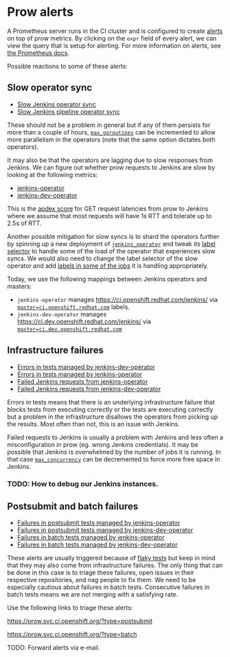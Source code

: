 # Prow alerts

A Prometheus server runs in the CI cluster and is configured to create [alerts](https://prometheus-openshift-monitoring.svc.ci.openshift.org/alerts) on top of prow metrics. By clicking on the `expr` field of every alert, we can view the query that is setup for alerting. For more information on alerts, see [the Prometheus docs](https://prometheus.io/docs/prometheus/latest/configuration/alerting_rules/).

Possible reactions to some of these alerts:

## Slow operator sync

* [Slow Jenkins operator sync](https://prometheus-openshift-monitoring.svc.ci.openshift.org/graph?g0.range_input=1h&g0.expr=(sum(rate(resync_period_seconds_bucket%7Bkubernetes_name%3D%22jenkins-operator%22%2Cle%3D%229%22%7D%5B1h%5D))%20%2B%20sum(rate(resync_period_seconds_bucket%7Bkubernetes_name%3D%22jenkins-operator%22%2Cle%3D%2227%22%7D%5B1h%5D)))%20%2F%202%20%2F%20sum(rate(resync_period_seconds_count%7Bkubernetes_name%3D%22jenkins-operator%22%7D%5B1h%5D))&g0.tab=0)
* [Slow Jenkins pipeline operator sync](https://prometheus-openshift-monitoring.svc.ci.openshift.org/graph?g0.range_input=1h&g0.expr=(sum(rate(resync_period_seconds_bucket%7Bkubernetes_name%3D%22jenkins-dev-operator%22%2Cle%3D%229%22%7D%5B1h%5D))%20%2B%20sum(rate(resync_period_seconds_bucket%7Bkubernetes_name%3D%22jenkins-dev-operator%22%2Cle%3D%2227%22%7D%5B1h%5D)))%20%2F%202%20%2F%20sum(rate(resync_period_seconds_count%7Bkubernetes_name%3D%22jenkins-dev-operator%22%7D%5B1h%5D))&g0.tab=0)

These should not be a problem in general but if any of them persists for more than a couple of hours, [`max_goroutines`](https://github.com/openshift/release/blob/ff18182aa0eb849b89e7abd1bc7765ad6d27142f/cluster/ci/config/prow/config.yaml#L7) can be incremented to allow more parallelism in the operators (note that the same option dictates both operators).

It may also be that the operators are lagging due to slow responses from Jenkins. We can figure out whether prow requests to Jenkins are slow by looking at the following metrics:

* [jenkins-operator](https://prometheus-openshift-monitoring.svc.ci.openshift.org/graph?g0.range_input=12h&g0.expr=(sum(rate(jenkins_request_latency_bucket%7Bkubernetes_name%3D%22jenkins-operator%22%2Cverb%3D%22GET%22%2Cle%3D%221%22%7D%5B1h%5D))%0A%20%20%2B%20sum(rate(jenkins_request_latency_bucket%7Bkubernetes_name%3D%22jenkins-operator%22%2Cverb%3D%22GET%22%2Cle%3D%222.5%22%7D%5B1h%5D)))%0A%20%20%2F%202%20%2F%20sum(rate(jenkins_request_latency_count%7Bkubernetes_name%3D%22jenkins-operator%22%2Cverb%3D%22GET%22%7D%5B1h%5D))&g0.tab=0)
* [jenkins-dev-operator](https://prometheus-openshift-monitoring.svc.ci.openshift.org/graph?g0.range_input=12h&g0.expr=(sum(rate(jenkins_request_latency_bucket%7Bkubernetes_name%3D%22jenkins-dev-operator%22%2Cverb%3D%22GET%22%2Cle%3D%221%22%7D%5B1h%5D))%0A%20%20%2B%20sum(rate(jenkins_request_latency_bucket%7Bkubernetes_name%3D%22jenkins-dev-operator%22%2Cverb%3D%22GET%22%2Cle%3D%222.5%22%7D%5B1h%5D)))%0A%20%20%2F%202%20%2F%20sum(rate(jenkins_request_latency_count%7Bkubernetes_name%3D%22jenkins-dev-operator%22%2Cverb%3D%22GET%22%7D%5B1h%5D))&g0.tab=0)

This is the [apdex score](https://prometheus.io/docs/practices/histograms/#apdex-score) for GET request latencies from prow to Jenkins where we assume that most requests will have 1s RTT and tolerate up to 2.5s of RTT.

Another possible mitigation for slow syncs is to shard the operators further by spinning up a new deployment of [`jenkins_operator`](https://github.com/openshift/release/blob/ff18182aa0eb849b89e7abd1bc7765ad6d27142f/cluster/ci/config/prow/openshift/jenkins_operator.yaml) and tweak its [label selector](https://github.com/openshift/release/blob/ff18182aa0eb849b89e7abd1bc7765ad6d27142f/cluster/ci/config/prow/openshift/jenkins_operator.yaml#L54) to handle some of the load of the operator that experiences slow syncs. We would also need to change the label selector of the slow operator and add [labels in some of the jobs](https://github.com/openshift/release/blob/ff18182aa0eb849b89e7abd1bc7765ad6d27142f/cluster/ci/config/prow/config.yaml#L67-L68) it is handling appropriately.

Today, we use the following mappings between Jenkins operators and masters:

* `jenkins-operator` manages https://ci.openshift.redhat.com/jenkins/ via [`master=ci.openshift.redhat.com`](https://github.com/openshift/release/blob/7b6884bcd00c5674c7aa53c7e883b1e2707b564e/cluster/ci/config/prow/openshift/jenkins_operator.yaml#L54) labels.
* `jenkins-dev-operator` manages https://ci.dev.openshift.redhat.com/jenkins/ via [`master=ci.dev.openshift.redhat.com`](https://github.com/openshift/release/blob/7b6884bcd00c5674c7aa53c7e883b1e2707b564e/cluster/ci/config/prow/openshift/jenkins_operator.yaml#L132)

## Infrastructure failures

* [Errors in tests managed by jenkins-dev-operator](https://prometheus-openshift-monitoring.svc.ci.openshift.org/graph?g0.range_input=1h&g0.expr=sum(prowjobs%7Bkubernetes_name%3D%22jenkins-dev-operator%22%2Cstate%3D%22error%22%7D)%20%2F%20sum(prowjobs%7Bkubernetes_name%3D%22jenkins-dev-operator%22%7D)&g0.tab=0)
* [Errors in tests managed by jenkins-operator](https://prometheus-openshift-monitoring.svc.ci.openshift.org/graph?g0.range_input=1h&g0.expr=sum(prowjobs%7Bkubernetes_name%3D%22jenkins-operator%22%2Cstate%3D%22error%22%7D)%20%2F%20sum(prowjobs%7Bkubernetes_name%3D%22jenkins-operator%22%7D)&g0.tab=0)
* [Failed Jenkins requests from jenkins-operator](https://prometheus-openshift-monitoring.svc.ci.openshift.org/graph?g0.range_input=1h&g0.expr=sum(jenkins_requests%7Bcode!~%22%5E2..%24%22%2Ckubernetes_name%3D%22jenkins-operator%22%7D)%20%2F%20sum(jenkins_requests%7Bkubernetes_name%3D%22jenkins-operator%22%7D)&g0.tab=0)
* [Failed Jenkins requests from jenkins-dev-operator](https://prometheus-openshift-monitoring.svc.ci.openshift.org/graph?g0.range_input=1h&g0.expr=sum(jenkins_requests%7Bcode!~%22%5E2..%24%22%2Ckubernetes_name%3D%22jenkins-dev-operator%22%7D)%20%2F%20sum(jenkins_requests%7Bkubernetes_name%3D%22jenkins-dev-operator%22%7D)&g0.tab=0)

Errors in tests means that there is an underlying infrastructure failure that blocks tests from executing correctly or the tests are executing correctly but a problem in the infrastructure disallows the operators from picking up the results. Most often than not, this is an issue with Jenkins.

Failed requests to Jenkins is usually a problem with Jenkins and less often a misconfiguration in prow (eg. wrong Jenkins credentials). It may be possible that Jenkins is overwhelmed by the number of jobs it is running. In that case [`max_concurrency`](https://github.com/openshift/release/blob/ff18182aa0eb849b89e7abd1bc7765ad6d27142f/cluster/ci/config/prow/config.yaml#L6) can be decremented to force more free space in Jenkins.


### TODO: How to debug our Jenkins instances.

## Postsubmit and batch failures

* [Failures in postsubmit tests managed by jenkins-operator](https://prometheus-openshift-monitoring.svc.ci.openshift.org/graph?g0.range_input=1h&g0.expr=sum(prowjobs%7Bkubernetes_name%3D%22jenkins-operator%22%2Cstate%3D%22failure%22%2Ctype%3D%22postsubmit%22%7D)%20%2F%20sum(prowjobs%7Bkubernetes_name%3D%22jenkins-operator%22%2Ctype%3D%22postsubmit%22%7D)&g0.tab=0)
* [Failures in postsubmit tests managed by jenkins-dev-operator](https://prometheus-openshift-monitoring.svc.ci.openshift.org/graph?g0.range_input=1h&g0.expr=sum(prowjobs%7Bkubernetes_name%3D%22jenkins-dev-operator%22%2Cstate%3D%22failure%22%2Ctype%3D%22postsubmit%22%7D)%20%2F%20sum(prowjobs%7Bkubernetes_name%3D%22jenkins-dev-operator%22%2Ctype%3D%22postsubmit%22%7D)&g0.tab=0)
* [Failures in batch tests managed by jenkins-operator](https://prometheus-openshift-monitoring.svc.ci.openshift.org/graph?g0.range_input=1h&g0.expr=sum(prowjobs%7Bkubernetes_name%3D%22jenkins-operator%22%2Cstate%3D%22failure%22%2Ctype%3D%22batch%22%7D)%20%2F%20sum(prowjobs%7Bkubernetes_name%3D%22jenkins-operator%22%2Ctype%3D%22batch%22%7D)&g0.tab=0)
* [Failures in batch tests managed by jenkins-dev-operator](https://prometheus-openshift-monitoring.svc.ci.openshift.org/graph?g0.range_input=1h&g0.expr=sum(prowjobs%7Bkubernetes_name%3D%22jenkins-dev-operator%22%2Cstate%3D%22failure%22%2Ctype%3D%22batch%22%7D)%20%2F%20sum(prowjobs%7Bkubernetes_name%3D%22jenkins-dev-operator%22%2Ctype%3D%22batch%22%7D)&g0.tab=0)

These alerts are usually triggered because of [flaky tests](https://hackernoon.com/flaky-tests-a-war-that-never-ends-9aa32fdef359) but keep in mind that they may also come from infrastructure failures. The only thing that can be done in this case is to triage these failures, open issues in their respective repositories, and nag people to fix them. We need to be especially cautious about failures in batch tests. Consecutive failures in batch tests means we are not merging with a satisfying rate.

Use the following links to triage these alerts:

https://prow.svc.ci.openshift.org/?type=postsubmit

https://prow.svc.ci.openshift.org/?type=batch

TODO: Forward alerts via e-mail.

